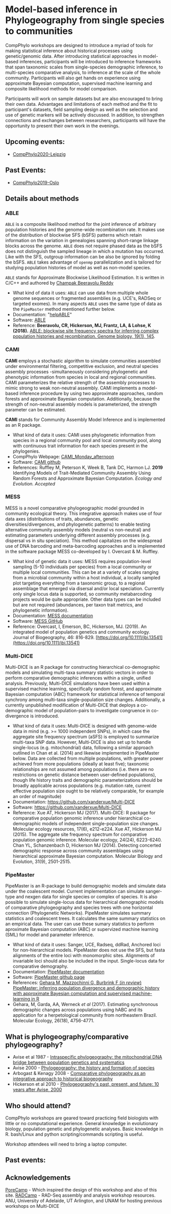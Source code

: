 # Model-based inference in Phylogeography from single species to communities

CompPhylo workshops are designed to introduce a myriad of tools for making
statistical inference about historical processes using genetic/genomic data.
After introducing statistical approaches in model-based inferences, participants
will be introduced to inference frameworks that span taxonomic scales from
single-species demographic inference, to multi-species comparative analysis, to
inference at the scale of the whole community. Participants will also get hands
on experience using approximate Bayesian computation, supervised machine
learning and composite likelihood methods for model comparison.

Participants will work on sample datasets but are also encouraged to bring their
own data. Advantages and limitations of each method and the fit to participant's
datasets, field sampling design as well as the selection and use of genetic
markers will be actively discussed. In addition, to strengthen connections and
exchanges between researchers, participants will have the opportunity to present
their own work in the evenings.

## Upcoming events:
* [CompPhylo2020-Leipzig](Leipzig2020/index.md)

## Past Events:
* [CompPhylo2019-Oslo](Oslo2019/index.md)

## Details about methods

### ABLE
`ABLE` is a composite likelihood method for the joint inference of arbitrary population histories and the genome-wide recombination rate. It makes use of the distribution of blockwise SFS (bSFS) patterns which retain information on the variation in genealogies spanning short-range linkage blocks across the genome. `ABLE` does not require phased data as the bSFS does not distinguish the sampled lineage in which a mutation has occurred. Like with the SFS, outgroup information can be also be ignored by folding the bSFS. `ABLE` takes advantage of `openmp` parallelization and is tailored for studying population histories of model as well as non-model species.

`ABLE` stands for Approximate Blockwise Likelihood Estimation. It is written in C/C++ and authored by [Champak Beeravolu Reddy](https://www3.unifr.ch/directory/fr/people/286145/0d8d0)

* What kind of data it uses: `ABLE` can use data from multiple whole genome sequences or fragmented assemblies (e.g. UCE's, RADSeq or targeted exomes). In many aspects `ABLE` uses the same type of data as the `PipeMaster` method mentioned further below.
* Documentation: "[helpABLE](https://github.com/champost/ABLE/blob/master/doc/helpABLE.pdf)"
* Software: [ABLE](https://github.com/champost/ABLE)
* Reference: **Beeravolu, CR, Hickerson, MJ, Frantz, LA, & Lohse, K (2018).** [ABLE: blockwise site frequency spectra for inferring complex population histories and recombination. Genome biology, 19(1), 145](https://doi.org/10.1186/s13059-018-1517-y).

### CAMI
**CAMI** employs a stochastic algorithm to simulate communities assembled under environmental filtering, competitive exclusion, and neutral species assembly processes -simultaneously considering phylogenetic and phenotypic information from species in local and regional communities. CAMI parameterizes the relative strength of the assembly processes to mimic strong to weak non-neutral assembly. CAMI implements a model-based inference procedure by using two approximate approaches, random forests and approximate Bayesian computation. Additionally, because the strength of non-neutral assembly models is parameterized, the strength parameter can be estimated.

**CAMI** stands for Community Assembly Model Inference and is implemented as an R package.

* What kind of data it uses: CAMI uses phylogenetic information from species in a regional community pool and local community pool, along with continuous trait information for each species present in the phylogenies.
* CompPhylo Webpage: [CAMI_Monday_afternoon](https://compphylo.github.io/Oslo2019/CAMI_files/CAMI.html)
* Software: [CAMI github](https://github.com/ruffleymr/CAMI)
* References: Ruffley M, Peterson K, Week B, Tank DC, Harmon LJ. **2019** Identifying Models of Trait-Mediated Community Assembly Using Random Forests and Approximate Bayesian Computation. *Ecology and Evolution. Accepted*

### MESS
MESS is a novel comparative phylogeographic model grounded in community
ecological theory. This integrative approach makes use of four data axes
(distributions of traits, abundances, genetic diversities/divergences, and
phylogenetic patterns) to enable testing alternative community assembly models
(neutral vs non-neutral) and estimating parameters underlying different
assembly processes (e.g. dispersal vs in situ speciation). This method
capitalizes on the widespread use of DNA barcoding and meta-barcoding
approaches and is implemented in the software package MESS co-developed by I.
Overcast & M. Ruffley.

* What kind of genetic data it uses: MESS requires population-level sampling (5-10
individuals per species) from a local community or multiple local communities.
This can be at a variety of scales ranging from a microbial community within a host
individual, a locally sampled plot targeting everything from a taxonomic group, to a
regional assemblage that emerged via disersal and/or local speciation. Currently only
single locus data is supported, so community metabarcoding projects would be quite
appropriate. Other data types can be included but are not required (abundances, per taxon
trait metrics, and phylogenetic information).   
* Documentation: [MESS documentation](https://pymess.readthedocs.io/en/latest/)
* Software: [MESS GitHub](https://github.com/messDiv/MESS)
* Reference: Overcast, I, Emerson, BC, Hickerson, MJ. (2019). An integrated model of population genetics and community ecology. Journal of Biogeography, 46: 816-829. [https://doi.org/10.1111/jbi.13541](https://doi.org/10.1111/jbi.13541)

### Multi-DICE
Multi-DICE is an R package for constructing hierarchical co-demographic models and simulating multi-taxa summary statistic vectors in order to perform comparative demographic inferences within a single, unified analysis. Previously, Multi-DICE simulations have been used within a supervised machine learning, specifically random forest, and approximate Bayesian computation (ABC) framework for statistical inference of temporal synchrony among multi-taxa single-population size changes. Additionally, a currently unpublished modification of Multi-DICE that deploys a co-demographic model of population-pairs to investigate congruence in co-divergence is introduced.

* What kind of data it uses: Multi-DICE is designed with genome-wide data in mind (e.g. >= 1000 independent SNPs), in which case the aggregate site frequency spectrum (aSFS) is employed to summarize multi-taxa SNP data. However, Multi-DICE is also set up to handle single-locus (e.g. mitochondrial) data, following a similar approach outlined in Chan et al. (2014) and likewise implemented in PipeMaster below. Data are collected from multiple populations, with greater power achieved from more populations (ideally at least five); taxonomic relationships are not assumed among populations (i.e. there are no restrictions on genetic distance between user-defined populations), though life history traits and demographic parameterizations should be broadly applicable across populations (e.g. mutation rate, current effective population size ought to be relatively comparable, for example an order of magnitude)
* Documentation: https://github.com/xanderxue/Multi-DICE
* Software: https://github.com/xanderxue/Multi-DICE
* Reference: Xue AT, Hickerson MJ (2017). Multi-DICE: R package for comparative population genomic inference under hierarchical co-demographic models of independent single-population size changes. Molecular ecology resources, 17(6), e212-e224.
Xue AT, Hickerson MJ (2015). The aggregate site frequency spectrum for comparative population genomic inference. Molecular ecology, 24(24), 6223-6240.
Chan YL, Schanzenbach D, Hickerson MJ (2014). Detecting concerted demographic response across community assemblages using hierarchical approximate Bayesian computation. Molecular Biology and Evolution, 31(9), 2501-2515.


### PipeMaster
PipeMaster is an R-package to build demographic models and simulate data under the coalescent model. Current implementation can simulate sanger-type and nexgen data for single species or complex of species. It is also possible to simulate single-locus data for hierarchical demographic models of comparative phylogeography and species trees with one horizontal connection (Phylogenetic Networks).
PipeMaster simulates summary statistics and coalescent trees. It calculates the same summary statistics on an empirical data. The user can use these sumary statistics to perform aproximate Bayesian computation (ABC) or supervized machine learning (SML) for model and parameter inference.

* What kind of data it uses: Sanger, UCE, Radseq, ddRad, Anchored loci for non-hierarchical models. PipeMaster does not use the SFS, but fasta alignments of the entire loci with monomorphic sites. Alignments of invariable loci should also be included in the input. Single-locus data for comparative demography.
* Documentation: [PipeMaster documentation](https://github.com/gehara/PipeMaster/blob/master/README.md)
* Software: [PipeMaster github page](https://github.com/gehara/PipeMaster)
* References: [Gehara M, Mazzochinni G, Burbrink F (*in review*) PipeMaster: inferring population divergence and demographic history with approximate Bayesian computation and supervised machine-learning in R](Oslo2019/PM_files/PipeMaster.pdf)
* Gehara, M, Garda, AA, Werneck *et al* (2017). Estimating synchronous demographic changes across populations using hABC and its application for a herpetological community from northeastern Brazil. Molecular Ecology, 26(18), 4756-4771.



## What is phylogeography/comparative phylogeography?

* Avise et al 1987 - [Intraspecific phylogeography: the mitochondrial DNA bridge between population genetics and systematics](https://www.annualreviews.org/doi/abs/10.1146/annurev.es.18.110187.002421?casa_token=SX6e0jhz_4AAAAAA%3AUL0JkNNGtYflMzIK3Ms599rVgKaSP5pZtJzN_b_4jPcWKYN7IYiBujLi4PdVlqVnNuxcWBxXfNI&journalCode=ecolsys.1)
* Avise 2000 - [Phylogeography: the history and formation of species](https://books.google.com/books?hl=en&lr=&id=lA7YWH4M8FUC&oi=fnd&pg=PA1&dq=phylogeography+avise+2000&ots=LxuM-7oQbK&sig=tb1___1H_c2cc-VEMRQvUHP0keM#v=onepage&q=phylogeography%20avise%202000&f=false)
* Arbogast & Kenagy 2008 - [Comparative phylogeography as an integrative approach to historical biogeography](https://onlinelibrary.wiley.com/doi/full/10.1046/j.1365-2699.2001.00594.x)
* Hickerson et al 2010 - [Phylogeography's past, present, and future: 10 years after Avise, 2000](https://www.sciencedirect.com/science/article/pii/S105579030900373X)

## Who should attend?
CompPhylo workshops are geared toward practicing field biologists with little
or no computational experience. General knowledge in evolutionary biology,
population genetic and phylogenetic analyses. Basic knowledge in R. bash/Linux
and python scripting/commands scripting is useful.

Workshop attendees will need to bring a laptop computer.

## Past events:



## Acknowledgements

[PoreCamp](https://porecamp.github.io/) - Which inspired the design of this workshop and also of this site.
[RADCamp](https://radcamp.github.io/) - RAD-Seq assembly and analysis workshop resources.
ANU, University of Adelaide, UT Arlington, and UNAM for hosting previous workshops on Multi-DICE
